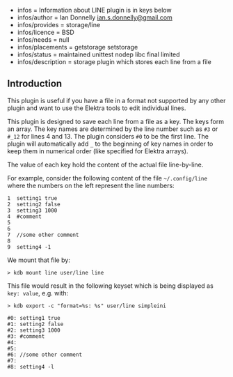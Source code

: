 - infos = Information about LINE plugin is in keys below
- infos/author = Ian Donnelly <ian.s.donnelly@gmail.com>
- infos/provides = storage/line
- infos/licence = BSD
- infos/needs = null
- infos/placements = getstorage setstorage
- infos/status = maintained unittest nodep libc final limited
- infos/description = storage plugin which stores each line from a file

## Introduction ##

This plugin is useful if you have a file in a format not supported
by any other plugin and want to use the Elektra tools to edit
individual lines.

This plugin is designed to save each line from a file as a key.
The keys form an array. The key names are determined by the 
line number such as `#3` or `#_12` for lines 4 and 13.
The plugin considers `#0` to be the first line.
The plugin will automatically add `_` to the beginning
of key names in order to keep them in numerical order (like specified
for Elektra arrays).

The value of each key hold the content of the actual file line-by-line.

For example, consider the following content of the file `~/.config/line` where the
numbers on the left represent the line numbers:

    1  setting1 true
    2  setting2 false
    3  setting3 1000
    4  #comment
    5
    6
    7  //some other comment
    8
    9  setting4 -1

We mount that file by:

    > kdb mount line user/line line

This file would result in the following keyset which is being displayed as
`key: value`, e.g. with:

    > kdb export -c "format=%s: %s" user/line simpleini

    #0: setting1 true
    #1: setting2 false
    #2: setting3 1000
    #3: #comment
    #4:
    #5:
    #6: //some other comment
    #7:
    #8: setting4 -l

